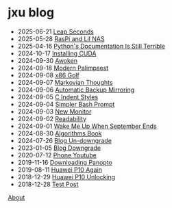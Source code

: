 # jxu blog

-   2025-06-21 [Leap Seconds](leap.md)
-   2025-05-28 [RasPi and Lil NAS](rpi.md)
-   2025-04-16 [Python's Documentation Is Still Terrible](pydoc.md)
-   2024-10-17 [Installing CUDA](cuda_laptop.md)
-   2024-09-30 [Awoken](awoken.md)
-   2024-09-18 [Modern Palimpsest](palimpsest.md)
-   2024-09-08 [x86 Golf](x86_golf.md)
-   2024-09-07 [Markovian Thoughts](markov_thoughts.md)
-   2024-09-06 [Automatic Backup Mirroring](auto_mirror.md)
-   2024-09-05 [C Indent Styles](indent.md)
-   2024-09-04 [Simpler Bash Prompt](bash_prompt.md)
-   2024-09-03 [New Monitor](new_monitor.md)
-   2024-09-02 [Readability](readability.md)
-   2024-09-01 [Wake Me Up When September Ends](september.md)
-   2024-08-30 [Algorithms Book](clrs.md)
-   2024-07-26 [Blog Un-downgrade](undowngrade.md)
-   2023-01-05 [Blog Downgrade](downgrade.md)
-   2020-07-12 [Phone Youtube](phone-youtube.md)
-   2019-11-16 [Downloading Panopto](panopto.md)
-   2019-08-11 [Huawei P10 Again](p10-again.md)
-   2018-12-29 [Huawei P10 Unlocking](p10-unlocking.md)
-   2018-12-28 [Test Post](test.md)

[About](about.md)
